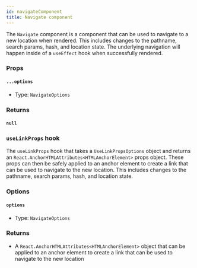 ```yaml
---
id: navigateComponent
title: Navigate component
---
```


The `Navigate` component is a component that can be used to navigate to a new location when rendered. This includes changes to the pathname, search params, hash, and location state. The underlying navigation will happen inside of a `useEffect` hook when successfully rendered.

### Props

#### `...options`

- Type: `NavigateOptions`

### Returns

#### `null`

### `useLinkProps` hook

The `useLinkProps` hook that takes a `UseLinkPropsOptions` object and returns an `React.AnchorHTMLAttributes<HTMLAnchorElement>` props object. These props can then be safely applied to an anchor element to create a link that can be used to navigate to the new location. This includes changes to the pathname, search params, hash, and location state.

### Options

#### `options`

- Type: `NavigateOptions`

### Returns

- A `React.AnchorHTMLAttributes<HTMLAnchorElement>` object that can be applied to an anchor element to create a link that can be used to navigate to the new location
